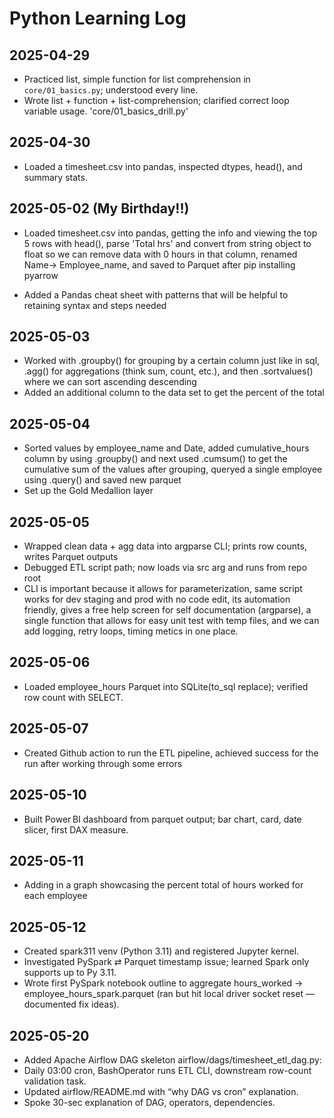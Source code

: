# Python Learning Log

## 2025-04-29
- Practiced list, simple function for list comprehension in `core/01_basics.py`; understood every line.
- Wrote list + function + list-comprehension; clarified correct loop variable usage. 'core/01_basics_drill.py'

## 2025-04-30
- Loaded a timesheet.csv into pandas, inspected dtypes, head(), and summary stats.

## 2025-05-02 (My Birthday!!)
- Loaded timesheet.csv into pandas, getting the info and viewing the top 5 rows with head(), parse 'Total hrs' and convert from string object to float so we can remove data with 0 hours in that column, renamed Name-> Employee_name, and saved to Parquet after pip installing pyarrow

- Added a Pandas cheat sheet with patterns that will be helpful to retaining syntax and steps needed

## 2025-05-03
- Worked with .groupby() for grouping by a certain column just like in sql, .agg() for aggregations (think sum, count, etc.), and then .sortvalues() where we can sort ascending descending
- Added an additional column to the data set to get the percent of the total

## 2025-05-04
- Sorted values by employee_name and Date, added cumulative_hours column by using .groupby() and next used .cumsum() to get the cumulative sum of the values after grouping, queryed a single employee using .query() and saved new parquet
- Set up the Gold Medallion layer

## 2025-05-05
-  Wrapped clean data + agg data into argparse CLI; prints row counts, writes Parquet outputs
-  Debugged ETL script path; now loads via src arg and runs from repo root
- CLI is important because it allows for parameterization, same script works for dev staging and prod with no code edit, its automation friendly, gives a free help screen for self documentation (argparse), a single function that allows for easy unit test with temp files, and we can add logging, retry loops, timing metics in one place.

## 2025-05-06
- Loaded employee_hours Parquet into SQLite(to_sql replace); verified row count with SELECT.

## 2025-05-07
- Created Github action to run the ETL pipeline, achieved success for the run after working through some errors

## 2025-05-10
- Built Power BI dashboard from parquet output; bar chart, card, date slicer, first DAX measure.

## 2025-05-11
- Adding in a graph showcasing the percent total of hours worked for each employee

## 2025-05-12
- Created spark311 venv (Python 3.11) and registered Jupyter kernel.
- Investigated PySpark ⇄ Parquet timestamp issue; learned Spark only supports up to Py 3.11.
- Wrote first PySpark notebook outline to aggregate hours_worked → employee_hours_spark.parquet (ran but hit local driver socket reset — documented fix ideas).


## 2025-05-20
- Added Apache Airflow DAG skeleton airflow/dags/timesheet_etl_dag.py:
- Daily 03:00 cron, BashOperator runs ETL CLI, downstream row-count validation task.
- Updated airflow/README.md with “why DAG vs cron” explanation.
- Spoke 30-sec explanation of DAG, operators, dependencies.